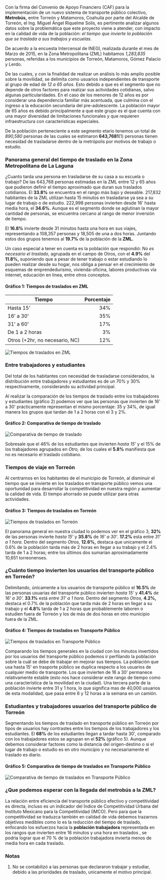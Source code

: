 
Con la firma del Convenio de Apoyo Financiero (CAF) para la implementación de un nuevo sistema de transporte público colectivo, **Metrobús,** entre Torreón y Matamoros, Coahuila por parte del Alcalde de Torreón, el Ing. Miguel Ángel Riquelme Solís, es pertinente analizar algunos datos sobre la problemática que este proyecto viene a atender, con impacto en la calidad de vida de la población: _el tiempo que invierte la población que se traslada a sus trabajos y escuelas._

De acuerdo a la encuesta Intercensal de INEGI, realizada durante el mes de Marzo de 2015, en la Zona Metropolitana (ZML) habitamos _1,283,835_ personas, referidas a los municipios de Torreón, Matamoros, Gómez Palacio y Lerdo.

De las cuales, y con la finalidad de realizar un análisis lo más amplio posible sobre la movilidad, se delimita como usuarios independientes de transporte al grupo de edad de _12 a 65 años._ Esto debido a que es el segmento que no depende de otros factores para realizar sus actividades cotidianas, salvo algunas particularidades.  En el caso de los menores de 12 años es por considerar una dependencia familiar más acentuada, que culmina con el ingreso a la educación secundaria del pre-adolescente. La población mayor de 65 años es debido principalmente a que este grupo es el que cuenta con una mayor diversidad de limitaciones funcionales y que requieren infraestructura con características especiales.

De la población perteneciente a este segmento etario tenemos un total de _890,580_ personas de las cuales se estimaron **643,7681**(1) personas tienen necesidad de trasladarse dentro de la metrópolis por motivos de trabajo o estudio.

### Panorama general del tiempo de traslado en la Zona Metropolitana de La Laguna

¿Cuanto tarda una persona en trasladarse de su casa a su escuela o trabajo? De las 643,768 personas estimadas en la ZML entre 12 y 65 años que pudieron definir el tiempo aproximado que duran sus traslados cotidianos. El **33.8%** se encuentra en el rango más bajo y deseable. 217,832 habitantes de la ZML utilizan hasta 15 minutos en trasladarse ya sea a su lugar de trabajo o de estudio. 222,998 personas invierten desde 16' hasta media hora, el **34.6%.** Aunque es el segmento donde se aglutinan la mayor cantidad de personas, se encuentra cercano al rango de menor inversión de tiempo.

El **16.8%** invierte desde 31 minutos hasta una hora en sus viajes, representando a 108,357 personas y 18,505 de una a dos horas. Juntando estos dos grupos tenemos al **19.7%** de la población de la **ZML.**

Un caso especial a tener en cuenta es la población que respondió: _No es necesario el traslado,_ agrupada en el campo de Otros, con el **4.9%** del **11.8%,** suponiendo que a pesar de tener trabajo o estar estudiando lo pueden realizar desde su hogar, nos obliga a pensar en el crecimiento de esquemas de emprendedurismo, vivienda-oficina, labores productivas vía internet, educación en línea, entre otros conceptos.

#### Gráfico 1: Tiempos de traslados en ZML

<div class="row">
<div class="col-md-6">
<table class="table table-hover table-bordered">
<thead><tr><th>Tiempo</th><th align="right">Porcentaje</th></tr></thead>
<tbody>
<tr><td>Hasta 15'</td><td align="right">34%</td></tr>
<tr><td>16' a 30'</td><td align="right">35%</td></tr>
<tr><td>31' a 60'</td><td align="right">17%</td></tr>
<tr><td>De 1 a 2 horas</td><td align="right">3%</td></tr>
<tr><td>Otros (+2hr, no necesario, NC)</td><td align="right">12%</td></tr>
</tbody>
</table>
</div>
<div class="col-md-6"><img class="img-responsive" src="menos-tiempo-en-transporte-mayor-calidad-de-vida/grafico-01-tiempos-de-traslados-en-zml.png" alt="Tiempos de traslados en ZML"></div>
</div>

### Entre trabajadores y estudiantes

Del total de los habitantes con necesidad de trasladarse considerados, la distribución entre trabajadores y estudiantes es de un 70% y 30% respectivamente, considerando su actividad principal.

Al realizar la comparación de los tiempos de traslado entre los trabajadores y estudiantes (gráfico 2) podemos ver que las personas que invierten de 16' a 30' prácticamente representan el mismo porcentaje: 35 y 34%, de igual manera los grupos que tardan de 1 a 2 horas con el 3 y 2%.

#### Gráfico 2: Comparativa de tiempo de traslado

<img class="img-responsive" src="menos-tiempo-en-transporte-mayor-calidad-de-vida/grafico-02-comparativa-de-tiempo-de-traslado.png" alt="Comparativa de tiempo de traslado">

Sobresale que el 46% de los estudiantes que invierten _hasta 15'_ y el 15% de los trabajadores agrupados en _Otro,_ de los cuales el **5.8%** manifiesta que no es necesario el traslado cotidiano.

### Tiempos de viaje en Torreón

Al centrarnos en los habitantes de el municipio de Torreón, al disminuir el tiempo que se invierte en los traslados en transporte público vemos una oportunidad para desarrollar la competitividad en nuestra región y aumentar la calidad de vida. El tiempo ahorrado se puede utilizar para otras actividades.

#### Gráfico 3: Tiempos de traslados en Torreón

<img class="img-responsive" src="menos-tiempo-en-transporte-mayor-calidad-de-vida/grafico-03-tiempos-de-traslados-en-torreon.png" alt="Tiempos de traslados en Torreón">

El panorama general en nuestra ciudad lo podemos ver en el gráfico 3, **32%** de las personas invierte _hasta 15'_ y **35.8%** de _16' a 30'_. **17.2%** esta entre _31' a 1 hora._ Dentro del segmento _Otros,_ **12.6%,** destaca que unicamente el 0.6% de la población tarda más de 2 horas en llegar a su trabajo y el 2.4% tarda de 1 a 2 horas; entre los últimos dos sumarían aproximadamente 10,651 torreonenses.

### ¿Cuánto tiempo invierten los usuarios del transporte público en Torreón?

Delimitando, únicamente a los usuarios de transporte público el **16.5%** de las personas usuarias del transporte público invierten _hasta 15'_ y **41.4%** _de 16' a 30'._ **33.1%** está _entre 31' a 1 hora._ Dentro del segmento _Otros,_ **4.2%,** destaca el 0.7% de la población que tarda más de 2 horas en llegar a su trabajo y el **4.8%** tarda de 1 a 2 horas que probablemente laboren o estudien fuera de Torreón y los de más de dos horas en otro municipio fuera de la ZML.

#### Gráfico 4: Tiempos de traslados en Transporte Público

<img class="img-responsive" src="menos-tiempo-en-transporte-mayor-calidad-de-vida/grafico-04-tiempos-de-traslados-en-transporte-publico.png" alt="Tiempos de traslados en Transporte Público">

Comparando los tiempos generales en la ciudad con los minutos invertidos por los usuarios del transporte público podemos ir perfilando la población sobre la cuál se debe de trabajar en mejorar sus tiempos. La población que usa hasta 15' en trasporte público se duplica respecto a los usuarios de cualquier medio de transporte. Los que invierten de 16 a 30' permanece relativamente estable (esto nos hace considerar este rango de tiempo como una característica de la movilidad en la ciudad). Una tercera parte de la población invierte entre 31 y 1 hora, lo que significa mas de 40,000 usuarios de esta modalidad, que pasa entre 6 y 12 horas a la semana en un camión.

### Estudiantes y trabajadores usuarios del transporte público de Torreón

Segmentando los tiempos de traslado en transporte público en Torreón por tipos de usuarios hay contrastes entre los tiempos de los trabajadores y los estudiantes. El **68%** de los estudiantes llegan a tardar hasta 30', comparado con los trabajadores estos se agrupan en el **52%** (gráfico 5). Aunque debemos considerar factores como la distancia del origen-destino o si el lugar de trabajo o estudio es en otro municipio y no necesariamente el traslado es diario.

#### Gráfico 5: Comparativa de tiempo de traslados en Transporte Público

<img class="img-responsive" src="menos-tiempo-en-transporte-mayor-calidad-de-vida/grafico-05-comparativa-de-tiempos-de-traslados-en-transporte-publico.png" alt="Comparativa de tiempo de traslados en Transporte Público">

### ¿Que podemos esperar con la llegada del metrobús a la ZML?

La relación entre eficiencia del transporte público efectivo y competitividad es directa, incluso es un indicador del Índice de Competitividad Urbana del Instituto Mexicano para la Competitividad (IMCO). Pero para que la competitividad se traduzca también en calidad de vida debemos trazarnos objetivos medibles como lo es la reducción del tiempo de traslado, enfocando los esfuerzos hacia la **población trabajadora** representada en los rangos que invierten entre 16 minutos y una hora en traslados , se podría lograr que el 70 % de la población trabajadora invierta menos de media hora en cada traslado.

### Notas

1. No se contabilizó a las personas que declararon trabajar y estudiar, debido a las prioridades de traslado, unicamente el motivo principal.
